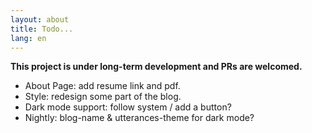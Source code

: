 ```yaml
---
layout: about
title: Todo...
lang: en
---
```


**This project is under long-term development and PRs are welcomed.**

- About Page: add resume link and pdf.
- Style: redesign some part of the blog.
- Dark mode support: follow system / add a button?
- Nightly: blog-name & utterances-theme for dark mode?
